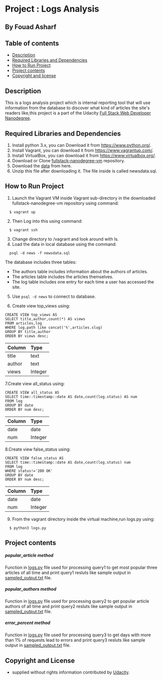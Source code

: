 # Project : Logs Analysis
## By  Fouad Asharf



## Table of contents
- [Description](#description)
- [Required Libraries and Dependencies](#required-libraries-and-dependencies)
- [How to Run Project](#how-to-run-project)
- [Project contents](#project-contents)
- [Copyright and license](#copyright-and-license)
 
## Description
This is a logs analysis project which is internal reporting tool that will use information from the database to discover what kind of articles the site's readers like,this project is a part of the Udacity [Full Stack Web Developer
Nanodegree](https://www.udacity.com/course/full-stack-web-developer-nanodegree--nd004).

## Required Libraries and Dependencies
 1. Install python 3.x, you can Download it from https://www.python.org/.
 2. Install Vagrant, you can download it from https://www.vagrantup.com/.
 3. Install  VirtualBox, you can download it from https://www.virtualbox.org/.
 4. Download or Clone [fullstack-nanodegree-vm](https://github.com/udacity/fullstack-nanodegree-vm) repository.
 5. Download the [data](https://d17h27t6h515a5.cloudfront.net/topher/2016/August/57b5f748_newsdata/newsdata.zip) from here.
 6. Unzip this file after downloading it. The file inside is called newsdata.sql.

## How to Run Project
1. Launch the Vagrant VM inside Vagrant sub-directory in the downloaded fullstack-nanodegree-vm repository using command:
  
  ```
    $ vagrant up
  ```
2. Then Log into this using command:
  
  ```
    $ vagrant ssh
  ```
3. Change directory to /vagrant and look around with ls.
4. Load the data in local database using the command:
  
  ```
    psql -d news -f newsdata.sql
  ```
  The database includes three tables:
  * The authors table includes information about the authors of articles.
  * The articles table includes the articles themselves.
  * The log table includes one entry for each time a user has accessed the site.
  
 5. Use `psql -d news` to connect to database.
 
 6. Create view top_views using:
   ```
CREATE VIEW top_views AS
SELECT title,author,count(*) AS views
FROM articles,log
WHERE log.path like concat('%',articles.slug)
GROUP BY title,author
ORDER BY views desc;
  ```
  | Column  | Type    |
  | :-------| :-------|
  | title   | text    |
  | author  | text    |
  | views   | Integer |
  



7.Create view all_status using:

   ```
CREATE VIEW all_status AS
SELECT time::timestamp::date AS date,count(log.status) AS num
FROM log
GROUP BY date
ORDER BY num desc;
  ```
   | Column  | Type    |
   | :-------| :-------|
   | date    | date    |
   | num     | Integer |
  

8.Create view false_status using:

   ```
CREATE VIEW false_status AS
SELECT time::timestamp::date AS date,count(log.status) num
FROM log
WHERE status!='200 OK'
GROUP BY date
ORDER BY num desc;
  ```
   | Column  | Type    |
   | :-------| :-------|
   | date    | date    |
   | num     | Integer |
   
   
   
9. From the vagrant directory inside the virtual machine,run logs.py using:
  ```
    $ python3 logs.py
  ```


## Project contents

##### popular_article method
Function in [logs.py](https://github.com/fouad3/Logs_Analysis_udacity_project/blob/master/logs.py) file used for processing query1 to get most popular three articles of all time and print query1 resluts
like sample output in [sampled_output.txt](https://github.com/fouad3/Logs_Analysis_udacity_project/blob/master/sample_output.txt) file.
##### popular_authors method
Function in [logs.py](https://github.com/fouad3/Logs_Analysis_udacity_project/blob/master/logs.py) file  used for processing query2 to get popular article authors of all time and print query2 resluts
like sample output in [sampled_output.txt](https://github.com/fouad3/Logs_Analysis_udacity_project/blob/master/sample_output.txt) file.

##### error_percent method
Function in [logs.py](https://github.com/fouad3/Logs_Analysis_udacity_project/blob/master/logs.py) file used for processing query3 to get days with more than 1% of requests lead to errors 
and print query3 resluts like sample output in [sampled_output.txt](https://github.com/fouad3/Logs_Analysis_udacity_project/blob/master/sample_output.txt) file.


## Copyright and License

- supplied without rights information contributed by [Udacity](http://www.udacity.com).
